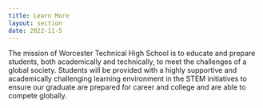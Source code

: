 ```yaml
---
title: Learn More
layout: section
date: 2022-11-5
---
```


The mission of Worcester Technical High School is to educate and prepare students, both academically and technically, to meet the challenges of a global society. Students will be provided with a highly supportive and academically challenging learning environment in the STEM initiatives to ensure our graduate are prepared for career and college and are able to compete globally.